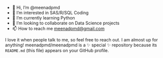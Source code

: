 - 👋 Hi, I’m @meenadpmd
- 👀 I’m interested in SAS/R/SQL Coding
- 🌱 I’m currently learning Python
- 💞️ I’m looking to collaborate on Data Science projects
- 📫 How to reach me meenadpmd@gmail.com

I love it when people talk to me, so feel free to reach out. I am almost up for anything! 
meenadpmd/meenadpmd is a ✨ special ✨ repository because its `README.md` (this file) appears on your GitHub profile.

